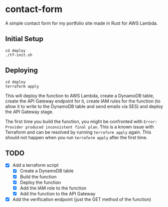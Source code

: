# contact-form

A simple contact form for my portfolio site made in Rust for AWS Lambda.

## Initial Setup

```
cd deploy
./tf-init.sh
```

## Deploying

```
cd deploy
terraform apply
```

This will deploy the function to AWS Lambda, create a DynamoDB table, create the API Gateway endpoint for it, create IAM rules for the function (to allow it to write to the DynamoDB table and send emails via SES) and deploy the API Gateway stage.

The first time you build the function, you might be confronted with `Error: Provider produced inconsistent final plan`.
This is a known issue with Terraform and can be resolved by running `terraform apply` again. This should not happen when you run `terraform apply` after the first time.

## TODO
- [x] Add a terraform script
  - [x] Create a DynamoDB table
  - [x] Build the function
  - [x] Deploy the function
  - [x] Add the IAM role to the function
  - [x] Add the function to the API Gateway
- [x] Add the verification endpoint (just the GET method of the function)
